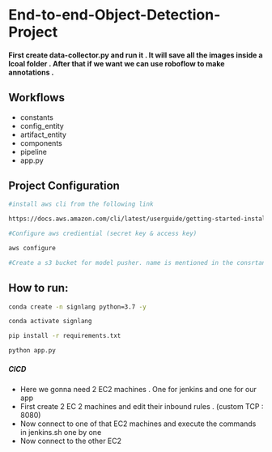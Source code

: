 # End-to-end-Object-Detection-Project

#### First create data-collector.py and run it . It will save all the images inside a lcoal folder . After that if we want we can use roboflow to make annotations .

## Workflows

- constants
- config_entity
- artifact_entity
- components
- pipeline
- app.py

## Project Configuration

```bash
#install aws cli from the following link

https://docs.aws.amazon.com/cli/latest/userguide/getting-started-install.html
```

```bash
#Configure aws crediential (secret key & access key)

aws configure
```

```bash
#Create a s3 bucket for model pusher. name is mentioned in the consrtant

```

## How to run:

```bash
conda create -n signlang python=3.7 -y
```

```bash
conda activate signlang
```

```bash
pip install -r requirements.txt
```

```bash
python app.py
```

##### CICD

- Here we gonna need 2 EC2 machines . One for jenkins and one for our app
- First create 2 EC 2 machines and edit their inbound rules . (custom TCP : 8080)
- Now connect to one of that EC2 machines and execute the commands in jenkins.sh one by one
- Now connect to the other EC2
